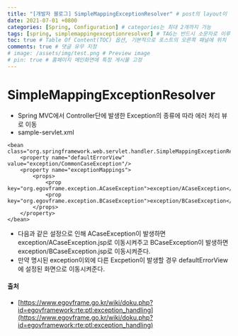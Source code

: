 ```yaml
---
title: "[개발자 블로그] SimpleMappingExceptionResolver" # post의 layout이 기본적으로 post로 설정되어있어서 Front Matter에 따로 layout변수를 만들어 주지 않아도 됨
date: 2021-07-01 +0800
categories: [Spring, Configuration] # categories는 최대 2개까지 가능
tags: [spring, simplemappingexceptionresolver] # TAG는 반드시 소문자로 이루어져야함, 0~무한개까지 지정 가능
toc: true # Table Of Content(TOC) 옵션, 기본적으로 포스트의 오른쪽 패널에 위치
comments: true # 댓글 유무 지정
# image: /assets/img/test.png # Preview image
# pin: true # 홈페이지 메인화면에 특정 게시물 고정
---
```


# SimpleMappingExceptionResolver
- Spring MVC에서 Controller단에 발생한 Exception의 종류에 따라 에러 처리 뷰로 이동<br>
- sample-servlet.xml<br>

~~~
<bean class="org.springframework.web.servlet.handler.SimpleMappingExceptionResolver">
  	<property name="defaultErrorView" value="exception/CommonCaseException"/>
  	<property name="exceptionMappings">
  		<props>
  			<prop key="org.egovframe.exception.ACaseException">exception/ACaseException</prop>
  			<prop key="org.egovframe.exception.BCaseException">exception/BCaseException</prop>
  		</props>
  	</property>
</bean>
~~~

- 다음과 같은 설정으로 인해 ACaseException이 발생하면 exception/ACaseException.jsp로 이동시켜주고 BCaseException이 발생하면 exception/BCaseException.jsp로 이동시켜준다.
- 만약 명시된 exception이외에 다른 Excpetion이 발생할 경우 defaultErrorView에 설정된 화면으로 이동시켜준다.

#### 출처
- [https://www.egovframe.go.kr/wiki/doku.php?id=egovframework:rte:ptl:exception_handling](https://www.egovframe.go.kr/wiki/doku.php?id=egovframework:rte:ptl:exception_handling)